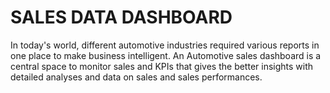 # SALES DATA DASHBOARD
In today's world, different automotive industries required various reports in one place to make business intelligent. An Automotive sales dashboard is a central space to monitor sales and KPIs that gives the better insights with detailed analyses and data on sales and sales performances.


